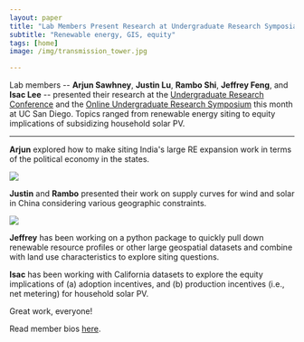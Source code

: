 ```yaml
---
layout: paper
title: "Lab Members Present Research at Undergraduate Research Symposia"
subtitle: "Renewable energy, GIS, equity"
tags: [home]
image: /img/transmission_tower.jpg

---
```


Lab members -- **Arjun Sawhney**, **Justin Lu**, **Rambo Shi**, **Jeffrey Feng**, and **Isac Lee** -- presented their research at the [Undergraduate Research Conference](https://ugresearch.ucsd.edu/conferences/urc/URC%202021/index.html) and the [Online Undergraduate Research Symposium](https://ugresearch.ucsd.edu/conferences/ours/OURS%202021.html) this month at UC San Diego. Topics ranged from renewable energy siting to equity implications of subsidizing household solar PV.

----

**Arjun** explored how to make siting India's large RE expansion work in terms of the political economy in the states.

![](https://pbs.twimg.com/media/E2Vaw9eVIAAWOrV?format=jpg&name=360x360)


**Justin** and **Rambo** presented their work on supply curves for wind and solar in China considering various geographic constraints.

![](https://pbs.twimg.com/media/E2VdzWZUYAEhRtf?format=png&name=360x360)

**Jeffrey** has been working on a python package to quickly pull down renewable resource profiles or other large geospatial datasets and combine with land use characteristics to explore siting questions.

**Isac** has been working with California datasets to explore the equity implications of (a) adoption incentives, and (b) production incentives (i.e., net metering) for household solar PV.

Great work, everyone!

Read member bios [here](/about/).



